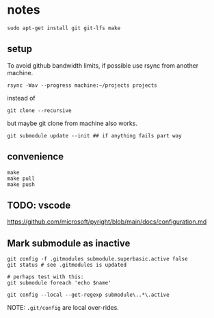 # notes

    sudo apt-get install git git-lfs make

## setup

To avoid github bandwidth limits, if possible use rsync from another machine.

    rsync -Wav --progress machine:~/projects projects

instead of

    git clone --recursive

but maybe git clone from machine also works.

    git submodule update --init ## if anything fails part way


## convenience

    make
    make pull
    make push


## TODO: vscode

https://github.com/microsoft/pyright/blob/main/docs/configuration.md

## Mark submodule as inactive

    git config -f .gitmodules submodule.superbasic.active false
    git status # see .gitmodules is updated

    # perhaps test with this:
    git submodule foreach 'echo $name'

    git config --local --get-regexp submodule\..*\.active

NOTE: `.git/config` are local over-rides.
